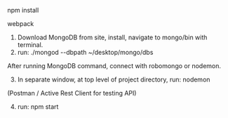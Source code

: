 npm install

webpack

<!-- For Loading MongoDB: -->

1) Download MongoDB from site, install, navigate to mongo/bin with terminal.
2) run: ./mongod --dbpath ~/desktop/mongo/dbs

After running MongoDB command, connect with robomongo or nodemon.

<!-- Nodemon -->

3) In separate window, at top level of project directory, run: nodemon

(Postman / Active Rest Client for testing API)

4) run: npm start
